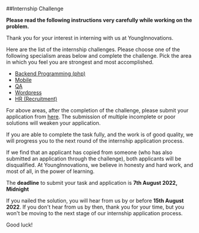 ##Internship Challenge 

**Please read the following instructions very carefully while working on the problem.**

Thank you for your interest in interning with us at YoungInnovations. 

Here are the list of the internship challenges. Please choose one of the following specialism areas below and complete the challenge. Pick the area in which you feel you are strongest and most accomplished.

* [Backend Programming (php)](https://github.com/younginnovations/internship-challenges/tree/master/programming/petroleum-report)
* [Mobile]()
* [QA]()
* [Wordpress]()
* [HR (Recruitment)]()

For above areas, after the completion of the challenge, please submit your application from [here](https://docs.google.com/forms/d/e/1FAIpQLSeAZV8uZKjy2B7kafzXxwHZvnM-sG1vWWp8Og0ol081hl6xaQ/viewform). The submission of multiple incomplete or poor solutions will weaken your application.

If you are able to complete the task fully, and the work is of good quality, we will progress you to the next round of the internship application process.

If we find that an applicant has copied from someone (who has also submitted an application through the challenge), both applicants will be disqualified. At YoungInnovations, we believe in honesty and hard work, and most of all, in the power of learning.

The **deadline** to submit your task and application is **7th August 2022, Midnight** 

If you nailed the solution, you will hear from us by or before **15th August 2022**. If you don't hear from us by then, thank you for your time, but you won't be moving to the next stage of  our internship application process. 

Good luck!
